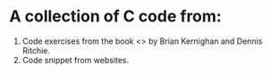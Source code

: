 # A collection of C code from: 
1. Code exercises from the book <<The C Programming Language>> by Brian Kernighan and Dennis Ritchie. 
2. Code snippet from websites. 
